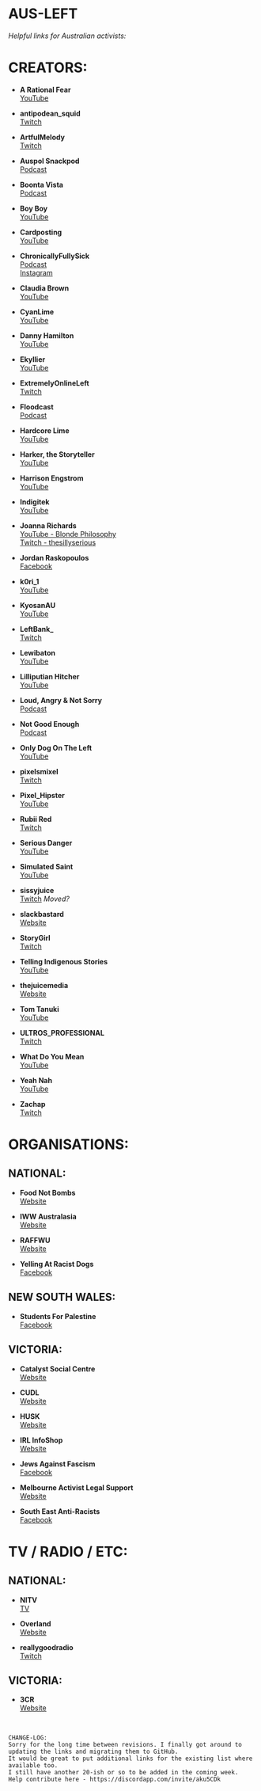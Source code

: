 # AUS-LEFT

*Helpful links for Australian activists:*


# CREATORS:

* **A Rational Fear**<br>
[YouTube](https://www.youtube.com/@ARationalFear)


* **antipodean_squid**<br>
[Twitch](https://www.twitch.tv/antipodean_squid)


* **ArtfulMelody**<br>
[Twitch](https://www.twitch.tv/artfulmelody)


* **Auspol Snackpod**<br>
[Podcast](https://auspolsnackpod.podbean.com)


* **Boonta Vista**<br>
[Podcast](https://soundcloud.com/boontavista)


* **Boy Boy**<br>
[YouTube](https://www.youtube.com/@Boy_Boy)


* **Cardposting**<br>
[YouTube](https://www.youtube.com/@cardposting)


* **ChronicallyFullySick**<br>
[Podcast](https://open.spotify.com/show/2Ngm8n5elIVEsl0QmcawAb?si=434d8c5a35344adf)<br>
[Instagram](https://www.instagram.com/chronicallyfullysick0)


* **Claudia Brown**<br>
[YouTube](https://www.youtube.com/@claudiabrown3026)


* **CyanLime**<br>
[YouTube](https://www.youtube.com/c/CyanLime)


* **Danny Hamilton**<br>
[YouTube](https://www.youtube.com/@LetsTalkWithDannyHamilton)


* **Ekyllier**<br>
[YouTube](https://www.youtube.com/@Ekyllier)


* **ExtremelyOnlineLeft**<br>
[Twitch](https://www.twitch.tv/extremelyonlineleft)


* **Floodcast**<br>
[Podcast](https://www.floodmedia.org/floodcast)


* **Hardcore Lime**<br>
[YouTube](https://www.youtube.com/@HardcoreLime)


* **Harker, the Storyteller**<br>
[YouTube](https://www.youtube.com/@HarkertheStoryteller)


* **Harrison Engstrom**<br>
[YouTube](https://www.youtube.com/@harrisonE)


* **Indigitek**<br>
[YouTube](https://www.twitch.tv/indigitek)


* **Joanna Richards**<br>
[YouTube - Blonde Philosophy](https://www.youtube.com/@BlondePhilosophy)<br>
[Twitch - thesillyserious](https://www.twitch.tv/thesillyserious)


* **Jordan Raskopoulos**<br>
[Facebook](https://www.facebook.com/jordanrasko/)


* **k0ri_1**<br>
[YouTube](https://www.youtube.com/@k0ri_196)


* **KyosanAU**<br>
[YouTube](https://www.youtube.com/@KyosanAU)


* **LeftBank_**<br>
[Twitch](https://www.twitch.tv/leftbank_)


* **Lewibaton**<br>
[YouTube](https://www.youtube.com/@lewibaton5989)


* **Lilliputian Hitcher**<br>
[YouTube](https://www.youtube.com/@lilliputianhitcher3808)


* **Loud, Angry & Not Sorry**<br>
[Podcast](https://loudandangry.podbean.com)


* **Not Good Enough**<br>
[Podcast](http://notgoodpod.com)


* **Only Dog On The Left**<br>
[YouTube](https://www.youtube.com/@onlydogontheleft)


* **pixelsmixel**<br>
[Twitch](https://www.twitch.tv/pixelsmixel)


* **Pixel_Hipster**<br>
[YouTube](https://www.youtube.com/@PixelHipster)


* **Rubii Red**<br>
[Twitch](https://www.twitch.tv/lifeofrubii)


* **Serious Danger**<br>
[YouTube](https://www.youtube.com/@SeriousDangerAU)


* **Simulated Saint**<br>
[YouTube](https://www.youtube.com/@SimulatedSaint)


* **sissyjuice**<br>
[Twitch](https://www.twitch.tv/sissyjuice) *Moved?*


* **slackbastard**<br>
[Website](https://slackbastard.anarchobase.com)


* **StoryGirl**<br>
[Twitch](https://www.twitch.tv/storygirl)


* **Telling Indigenous Stories**<br>
[YouTube](https://www.youtube.com/@Indigenous-Stories)


* **thejuicemedia**<br>
[Website](https://www.thejuicemedia.com/)


* **Tom Tanuki**<br>
[YouTube](https://www.youtube.com/@TomTanuki)


* **ULTROS_PROFESSIONAL**<br>
[Twitch](https://www.twitch.tv/ultros_professional)


* **What Do You Mean**<br>
[YouTube](https://www.youtube.com/@WhatDoYouMeanVideos)


* **Yeah Nah**<br>
[YouTube](https://www.youtube.com/@yeahnah3312)


* **Zachap**<br>
[Twitch](https://www.twitch.tv/zachap)




# ORGANISATIONS:

## NATIONAL:

* **Food Not Bombs**<br>
[Website](https://www.foodnotbombs.net/australia.html)


* **IWW Australasia**<br>
[Website](https://www.iww.org.au)


* **RAFFWU**<br>
[Website](https://raffwu.org.au)


* **Yelling At Racist Dogs**<br>
[Facebook](https://www.facebook.com/yard.aus)


## NEW SOUTH WALES:

* **Students For Palestine**<br>
[Facebook](https://www.facebook.com/sfpunsw/)


## VICTORIA:

* **Catalyst Social Centre**<br>
[Website](https://catalystcentre.net)


* **CUDL**<br>
[Website](https://www.cudl.org.au)


* **HUSK**<br>
[Website](https://husk.house)


* **IRL InfoShop**<br>
[Website](https://www.irlinfoshop.org)


* **Jews Against Fascism**<br>
[Facebook](https://www.facebook.com/Jewsagainstfascism)


* **Melbourne Activist Legal Support**<br>
[Website](https://mals.au)


* **South East Anti-Racists**<br>
[Facebook](https://www.facebook.com/SEARCommunity/)




# TV / RADIO / ETC:

## NATIONAL:

* **NITV**<br>
[TV](https://www.sbs.com.au/ondemand/program/nitv-news)


* **Overland**<br>
[Website](https://overland.org.au/)


* **reallygoodradio**<br>
[Twitch](https://www.twitch.tv/reallygoodradio)


## VICTORIA:

* **3CR**<br>
[Website](https://www.3cr.org.au)<br>
<br>

```
CHANGE-LOG:
Sorry for the long time between revisions. I finally got around to updating the links and migrating them to GitHub.
It would be great to put additional links for the existing list where available too.
I still have another 20-ish or so to be added in the coming week.
Help contribute here - https://discordapp.com/invite/aku5CDk
```
